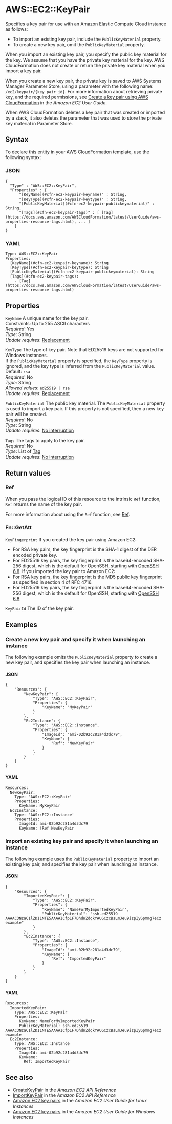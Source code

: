 # AWS::EC2::KeyPair<a name="aws-resource-ec2-keypair"></a>

Specifies a key pair for use with an Amazon Elastic Compute Cloud instance as follows:
+ To import an existing key pair, include the `PublicKeyMaterial` property\.
+ To create a new key pair, omit the `PublicKeyMaterial` property\.

When you import an existing key pair, you specify the public key material for the key\. We assume that you have the private key material for the key\. AWS CloudFormation does not create or return the private key material when you import a key pair\.

When you create a new key pair, the private key is saved to AWS Systems Manager Parameter Store, using a parameter with the following name: `/ec2/keypair/{key_pair_id}`\. For more information about retrieving private key, and the required permissions, see [Create a key pair using AWS CloudFormation](https://docs.aws.amazon.com/AWSEC2/latest/UserGuide/create-key-pairs.html#create-key-pair-cloudformation) in the *Amazon EC2 User Guide*\.

When AWS CloudFormation deletes a key pair that was created or imported by a stack, it also deletes the parameter that was used to store the private key material in Parameter Store\.

## Syntax<a name="aws-resource-ec2-keypair-syntax"></a>

To declare this entity in your AWS CloudFormation template, use the following syntax:

### JSON<a name="aws-resource-ec2-keypair-syntax.json"></a>

```
{
  "Type" : "AWS::EC2::KeyPair",
  "Properties" : {
      "[KeyName](#cfn-ec2-keypair-keyname)" : String,
      "[KeyType](#cfn-ec2-keypair-keytype)" : String,
      "[PublicKeyMaterial](#cfn-ec2-keypair-publickeymaterial)" : String,
      "[Tags](#cfn-ec2-keypair-tags)" : [ [Tag](https://docs.aws.amazon.com/AWSCloudFormation/latest/UserGuide/aws-properties-resource-tags.html), ... ]
    }
}
```

### YAML<a name="aws-resource-ec2-keypair-syntax.yaml"></a>

```
Type: AWS::EC2::KeyPair
Properties: 
  [KeyName](#cfn-ec2-keypair-keyname): String
  [KeyType](#cfn-ec2-keypair-keytype): String
  [PublicKeyMaterial](#cfn-ec2-keypair-publickeymaterial): String
  [Tags](#cfn-ec2-keypair-tags): 
    - [Tag](https://docs.aws.amazon.com/AWSCloudFormation/latest/UserGuide/aws-properties-resource-tags.html)
```

## Properties<a name="aws-resource-ec2-keypair-properties"></a>

`KeyName`  <a name="cfn-ec2-keypair-keyname"></a>
A unique name for the key pair\.  
Constraints: Up to 255 ASCII characters  
*Required*: Yes  
*Type*: String  
*Update requires*: [Replacement](https://docs.aws.amazon.com/AWSCloudFormation/latest/UserGuide/using-cfn-updating-stacks-update-behaviors.html#update-replacement)

`KeyType`  <a name="cfn-ec2-keypair-keytype"></a>
The type of key pair\. Note that ED25519 keys are not supported for Windows instances\.  
If the `PublicKeyMaterial` property is specified, the `KeyType` property is ignored, and the key type is inferred from the `PublicKeyMaterial` value\.  
Default: `rsa`   
*Required*: No  
*Type*: String  
*Allowed values*: `ed25519 | rsa`  
*Update requires*: [Replacement](https://docs.aws.amazon.com/AWSCloudFormation/latest/UserGuide/using-cfn-updating-stacks-update-behaviors.html#update-replacement)

`PublicKeyMaterial`  <a name="cfn-ec2-keypair-publickeymaterial"></a>
The public key material\. The `PublicKeyMaterial` property is used to import a key pair\. If this property is not specified, then a new key pair will be created\.  
*Required*: No  
*Type*: String  
*Update requires*: [No interruption](https://docs.aws.amazon.com/AWSCloudFormation/latest/UserGuide/using-cfn-updating-stacks-update-behaviors.html#update-no-interrupt)

`Tags`  <a name="cfn-ec2-keypair-tags"></a>
The tags to apply to the key pair\.  
*Required*: No  
*Type*: List of [Tag](https://docs.aws.amazon.com/AWSCloudFormation/latest/UserGuide/aws-properties-resource-tags.html)  
*Update requires*: [No interruption](https://docs.aws.amazon.com/AWSCloudFormation/latest/UserGuide/using-cfn-updating-stacks-update-behaviors.html#update-no-interrupt)

## Return values<a name="aws-resource-ec2-keypair-return-values"></a>

### Ref<a name="aws-resource-ec2-keypair-return-values-ref"></a>

When you pass the logical ID of this resource to the intrinsic `Ref` function, `Ref` returns the name of the key pair\.

For more information about using the `Ref` function, see [Ref](https://docs.aws.amazon.com/AWSCloudFormation/latest/UserGuide/intrinsic-function-reference-ref.html)\.

### Fn::GetAtt<a name="aws-resource-ec2-keypair-return-values-fn--getatt"></a>

#### <a name="aws-resource-ec2-keypair-return-values-fn--getatt-fn--getatt"></a>

`KeyFingerprint`  <a name="KeyFingerprint-fn::getatt"></a>
If you created the key pair using Amazon EC2:  
+ For RSA key pairs, the key fingerprint is the SHA\-1 digest of the DER encoded private key\.
+ For ED25519 key pairs, the key fingerprint is the base64\-encoded SHA\-256 digest, which is the default for OpenSSH, starting with [OpenSSH 6\.8](http://www.openssh.com/txt/release-6.8)\.
If you imported the key pair to Amazon EC2:  
+ For RSA key pairs, the key fingerprint is the MD5 public key fingerprint as specified in section 4 of RFC 4716\.
+ For ED25519 key pairs, the key fingerprint is the base64\-encoded SHA\-256 digest, which is the default for OpenSSH, starting with [OpenSSH 6\.8](http://www.openssh.com/txt/release-6.8)\.

`KeyPairId`  <a name="KeyPairId-fn::getatt"></a>
The ID of the key pair\.

## Examples<a name="aws-resource-ec2-keypair--examples"></a>

### Create a new key pair and specify it when launching an instance<a name="aws-resource-ec2-keypair--examples--Create_a_new_key_pair_and_specify_it_when_launching_an_instance"></a>

The following example omits the `PublicKeyMaterial` property to create a new key pair, and specifies the key pair when launching an instance\.

#### JSON<a name="aws-resource-ec2-keypair--examples--Create_a_new_key_pair_and_specify_it_when_launching_an_instance--json"></a>

```
{
    "Resources": {
        "NewKeyPair": {
            "Type": "AWS::EC2::KeyPair",
            "Properties": {
                "KeyName": "MyKeyPair"
            }
        },
        "Ec2Instance": {
            "Type": "AWS::EC2::Instance",
            "Properties": {
                "ImageId": "ami-02b92c281a4d3dc79",
                "KeyName": {
                    "Ref": "NewKeyPair"
                }
            }
        }
    }
}
```

#### YAML<a name="aws-resource-ec2-keypair--examples--Create_a_new_key_pair_and_specify_it_when_launching_an_instance--yaml"></a>

```
Resources:
  NewKeyPair:
    Type: 'AWS::EC2::KeyPair'
    Properties:
      KeyName: MyKeyPair
  Ec2Instance:
    Type: 'AWS::EC2::Instance'
    Properties:
      ImageId: ami-02b92c281a4d3dc79
      KeyName: !Ref NewKeyPair
```

### Import an existing key pair and specify it when launching an instance<a name="aws-resource-ec2-keypair--examples--Import_an_existing_key_pair_and_specify_it_when_launching_an_instance"></a>

The following example uses the `PublicKeyMaterial` property to import an existing key pair, and specifies the key pair when launching an instance\.

#### JSON<a name="aws-resource-ec2-keypair--examples--Import_an_existing_key_pair_and_specify_it_when_launching_an_instance--json"></a>

```
{
    "Resources": {
        "ImportedKeyPair": {
            "Type": "AWS::EC2::KeyPair",
            "Properties": {
                "KeyName": "NameForMyImportedKeyPair",
                "PublicKeyMaterial": "ssh-ed25519 AAAAC3NzaC1lZDI1NTE5AAAAICfp1F7DhdWZdqkYAUGCzcBsLmJeu9izpIyGpmmg7eCz example"
            }
        },
        "Ec2Instance": {
            "Type": "AWS::EC2::Instance",
            "Properties": {
                "ImageId": "ami-02b92c281a4d3dc79",
                "KeyName": {
                    "Ref": "ImportedKeyPair"
                }
            }
        }
    }
}
```

#### YAML<a name="aws-resource-ec2-keypair--examples--Import_an_existing_key_pair_and_specify_it_when_launching_an_instance--yaml"></a>

```
Resources:
  ImportedKeyPair:
    Type: AWS::EC2::KeyPair
    Properties:
      KeyName: NameForMyImportedKeyPair
      PublicKeyMaterial: ssh-ed25519 AAAAC3NzaC1lZDI1NTE5AAAAICfp1F7DhdWZdqkYAUGCzcBsLmJeu9izpIyGpmmg7eCz example
  Ec2Instance: 
    Type: AWS::EC2::Instance
    Properties: 
      ImageId: ami-02b92c281a4d3dc79
      KeyName: 
        Ref: ImportedKeyPair
```

## See also<a name="aws-resource-ec2-keypair--seealso"></a>
+  [CreateKeyPair](https://docs.aws.amazon.com/AWSEC2/latest/APIReference/API_CreateKeyPair.html) in the *Amazon EC2 API Reference* 
+  [ImportKeyPair](https://docs.aws.amazon.com/AWSEC2/latest/APIReference/API_ImportKeyPair.html) in the *Amazon EC2 API Reference* 
+  [Amazon EC2 key pairs](https://docs.aws.amazon.com/AWSEC2/latest/UserGuide/ec2-key-pairs.html) in the *Amazon EC2 User Guide for Linux Instances* 
+  [Amazon EC2 key pairs](https://docs.aws.amazon.com/AWSEC2/latest/WindowsGuide/ec2-key-pairs.html) in the *Amazon EC2 User Guide for Windows Instances* 